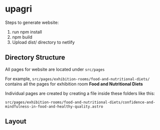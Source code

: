 # upagri

Steps to generate website: 
 1. run npm install
 2. npm build
 3. Upload dist/ directory to netlify 
 
 ## Directory Structure
 
 All pages for website are located under `src/pages`
 
 For example, `src/pages/exhibition-rooms/food-and-nutritional-diets/` contains all the pages for exhibition room **Food and Nutritional Diets**
 
 Individual pages are created by creating a file inside these folders like this:
 
 `src/pages/exhibition-rooms/food-and-nutritional-diets/confidence-and-mindfulness-in-food-and-healthy-quality.astro`
 
 ## Layout
 
